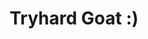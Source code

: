 ---
pid: LLP593
title: Tryhard Goat :)
location_transcription: 
zipcode: '19120'
outside_phl: 
neighborhood: Logan,Olney
age: '13'
age_range: 13-19
instagram: 
image_file_name: LLP_593.jpg
proposal_transcription: Try hard goat
topic: Animals
topic_summary: '0'
type: Other No Form
keywords_other: 
credit: "#GFA Goat"
image_labels: 
twitter: 
facebook: 
permalink: "/monuments/llp593/"
layout: item-page
---